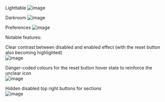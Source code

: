 Lighttable
![image](https://github.com/user-attachments/assets/bb8668b0-fbf9-48e8-a63e-e4fd35a63b29)

Darkroom
![image](https://github.com/user-attachments/assets/6d8433a3-9e78-4557-9254-0c7621229ad4)

Preferences
![image](https://github.com/user-attachments/assets/8e9cddab-74c7-41d2-b7e2-33b9514b11a6)

Notable features:

Clear contrast between disabled and enabled effect (with the reset button also becoming highlighted)  
![image](https://github.com/user-attachments/assets/267e0c57-489e-45b9-9fb5-0cc7a3cc0e2c)

Danger-coded colours for the reset button hover state to reinforce the unclear icon  
![image](https://github.com/user-attachments/assets/5c300042-0f14-4cfa-b2db-8a10fa536758)

Hidden disabled top right buttons for sections  
![image](https://github.com/user-attachments/assets/e20e10f4-1229-4249-8989-e46c7d445819)
